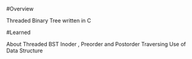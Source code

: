 #Overview

Threaded Binary Tree written in C

#Learned

About Threaded BST
Inoder , Preorder and Postorder Traversing
Use of Data Structure 
